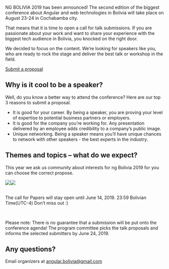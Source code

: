<p>NG BOLIVIA 2019 has been announced! The second edition of the biggest conference about Angular and web technologies in Bolivia will take place on August 23-24 in Cochabamba city.</p>

<p>
That means that it is time to open a call for talk submissions. If you are passionate about your work and want to share your experience with the biggest tech audience in Bolivia, you knocked on the right door.
</p>

<p>
We decided to focus on the content. We’re looking for speakers like you, who are ready to rock the stage and deliver the best talk or workshop in the field.
</p>

<div layout horizontal center-justified>
  <a target="_blank" href="https://forms.gle/xgycSmwreMPVC2QF8" rel="noopener noreferrer">
    <paper-button primary>Submit a proposal</paper-button>
  </a>
</div>

<h2> Why is it cool to be a speaker? </h2>

Well, do you know a better way to attend the conference? Here are our top 3 reasons to submit a proposal.

<ul>
  <li>It is good for your career. By being a speaker, you are proving your level of expertise to potential business partners or employers.</li>
  <li>It is good for the company you’re working for. Any presentation delivered by an employee adds credibility to a company’s public image.</li>
  <li>Unique networking. Being a speaker means you’ll have unique chances to network with other speakers - the best experts in the industry.</li>
</ul>

<h2> Themes and topics – what do we expect? </h2>

This year we ask us community about interests for ng Bolivia 2019 for you can choose the correct propose.

<div style="display:flex; margin-top:10px;">
  <div>
    <img style="max-width:100%" src="https://i.imgur.com/00K5YAh.png" />
  </div>
  <div>
    <img style="max-width:100%" src="https://i.imgur.com/UYiu4B0.png" />
  </div>
</div>

<br/>

The call for Papers will stay open until June 14, 2019. 23:59 Bolivian Time(UTC-4) Don’t miss out :)

<br/>

Please note: There is no guarantee that a submission will be put onto the conference agenda! The program committee picks the talk proposals and informs the selected submitters by June 24, 2019.

<h2> Any questions?</h2>

Email organizers at angular.bolivia@gmail.com

